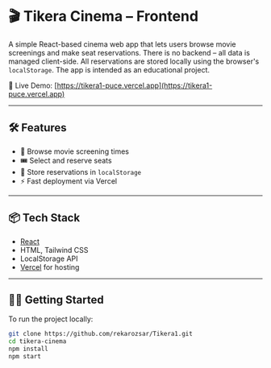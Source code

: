# 🎬 Tikera Cinema – Frontend

A simple React-based cinema web app that lets users browse movie screenings and make seat reservations. 
There is no backend – all data is managed client-side. All reservations are stored locally using the browser's `localStorage`.
The app is intended as an educational project.

🚀 Live Demo: [https://tikera1-puce.vercel.app](https://tikera1-puce.vercel.app)

---

## 🛠️ Features

- 📅 Browse movie screening times
- 🎟️ Select and reserve seats
- 💾 Store reservations in `localStorage` 
- ⚡ Fast deployment via Vercel

---

## 📦 Tech Stack

- [React](https://reactjs.org/)
- HTML, Tailwind CSS
- LocalStorage API
- [Vercel](https://vercel.com/) for hosting

---

## 🧑‍💻 Getting Started

To run the project locally:

```bash
git clone https://github.com/rekarozsar/Tikera1.git
cd tikera-cinema
npm install
npm start
```

